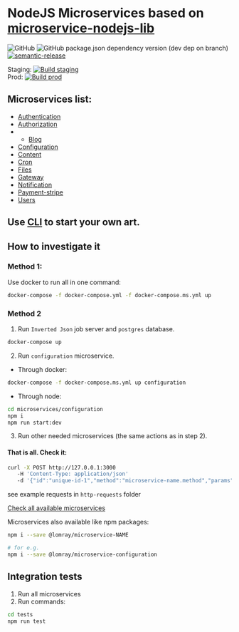 # NodeJS Microservices based on [microservice-nodejs-lib](https://github.com/Lomray-Software/microservice-nodejs-lib)

![GitHub](https://img.shields.io/github/license/Lomray-Software/microservices)
![GitHub package.json dependency version (dev dep on branch)](https://img.shields.io/github/package-json/dependency-version/Lomray-Software/microservices/dev/typescript/staging)
[![semantic-release](https://img.shields.io/badge/%20%20%F0%9F%93%A6%F0%9F%9A%80-semantic--release-e10079.svg)](https://github.com/semantic-release/semantic-release)

Staging: [![Build staging](https://github.com/Lomray-Software/microservices/actions/workflows/build.yml/badge.svg?branch=staging)](https://github.com/Lomray-Software/microservices/actions/workflows/build.yml)   
Prod: [![Build prod](https://github.com/Lomray-Software/microservices/actions/workflows/build.yml/badge.svg?branch=prod)](https://github.com/Lomray-Software/microservices/actions/workflows/build.yml)

## Microservices list:
 - [Authentication](microservices/authentication)
 - [Authorization](microservices/authorization)
 -  - [Blog](microservices/blog)
 - [Configuration](microservices/configuration)
 - [Content](microservices/content)
 - [Cron](microservices/cron)
 - [Files](microservices/files)
 - [Gateway](microservices/gateway)
 - [Notification](microservices/notification)
 - [Payment-stripe](microservices/payment-stripe)
 - [Users](microservices/users)
 
## Use [CLI](https://github.com/Lomray-Software/microservices-cli) to start your own art.

## How to investigate it

### Method 1:
Use docker to run all in one command:
```bash
docker-compose -f docker-compose.yml -f docker-compose.ms.yml up
```

### Method 2
1. Run `Inverted Json` job server and `postgres` database.
```bash
docker-compose up
```
2. Run `configuration` microservice.
 - Through docker:
```bash
docker-compose -f docker-compose.ms.yml up configuration
```
 - Through node:
```bash
cd microservices/configuration
npm i
npm run start:dev
```
3. Run other needed microservices (the same actions as in step 2).

#### **That is all. Check it:**
```bash
curl -X POST http://127.0.0.1:3000
   -H 'Content-Type: application/json'
   -d '{"id":"unique-id-1","method":"microservice-name.method","params":{}}'
```

see example requests in `http-requests` folder

[Check all available microservices](https://github.com/orgs/Lomray-Software/packages?repo_name=microservices)   

Microservices also available like npm packages:   
```bash
npm i --save @lomray/microservice-NAME

# for e.g.
npm i --save @lomray/microservice-configuration
```

## Integration tests
1. Run all microservices
2. Run commands:
```bash
cd tests
npm run test
```
